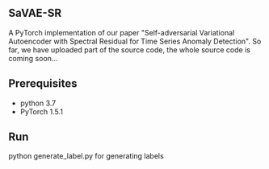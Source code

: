 ## SaVAE-SR
A PyTorch implementation of our paper "Self-adversarial Variational Autoencoder with Spectral Residual for Time Series Anomaly Detection". 
So far, we have uploaded part of the source code, the whole source code is coming soon...

## Prerequisites
- python 3.7
- PyTorch 1.5.1

## Run
python generate_label.py for generating labels
